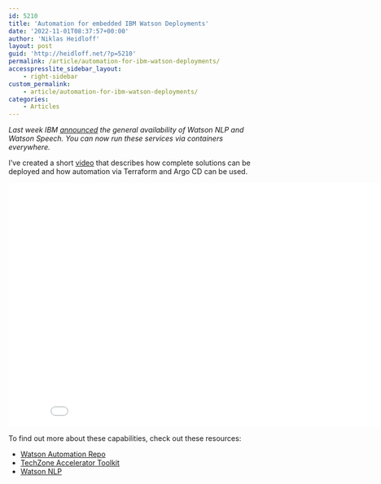 ```yaml
---
id: 5210
title: 'Automation for embedded IBM Watson Deployments'
date: '2022-11-01T08:37:57+00:00'
author: 'Niklas Heidloff'
layout: post
guid: 'http://heidloff.net/?p=5210'
permalink: /article/automation-for-ibm-watson-deployments/
accesspresslite_sidebar_layout:
    - right-sidebar
custom_permalink:
    - article/automation-for-ibm-watson-deployments/
categories:
    - Articles
---
```


*Last week IBM [announced](https://newsroom.ibm.com/2022-10-25-IBM-Helps-Ecosystem-Partners-Accelerate-AI-Adoption-by-Making-it-Easier-to-Embed-and-Scale-AI-Across-Their-Business) the general availability of Watson NLP and Watson Speech. You can now run these services via containers everywhere.*

I’ve created a short [video](https://youtu.be/8lbVRAvJgy4) that describes how complete solutions can be deployed and how automation via Terraform and Argo CD can be used.

<iframe allowfullscreen="" frameborder="0" height="480" src="//www.youtube.com/embed/8lbVRAvJgy4" width="853"></iframe>

To find out more about these capabilities, check out these resources:

- [Watson Automation Repo](https://github.com/IBM/watson-automation)
- [TechZone Accelerator Toolkit](https://operate.cloudnativetoolkit.dev/)
- [Watson NLP](https://www.ibm.com/docs/en/watson-libraries?topic=watson-natural-language-processing-library-embed-home)